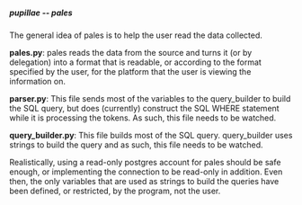 ##### pupillae -- pales
The general idea of pales is to help the user read the data collected.


**pales.py**: pales reads the data from the source and turns it (or by delegation) into a format that is readable, or according to the format specified by the user, for the platform that the user is viewing the information on.


**parser.py**: This file sends most of the variables to the query_builder to build the SQL query, but does (currently) construct the SQL WHERE statement while it is processing the tokens. As such, this file needs to be watched.


**query_builder.py**: This file builds most of the SQL query.
query_builder uses strings to build the query and as such, this file needs to be watched.

Realistically, using a read-only postgres account for pales should be safe enough, or implementing the connection to be read-only in addition. Even then, the only variables that are used as strings to build the queries have been defined, or restricted, by the program, not the user.

